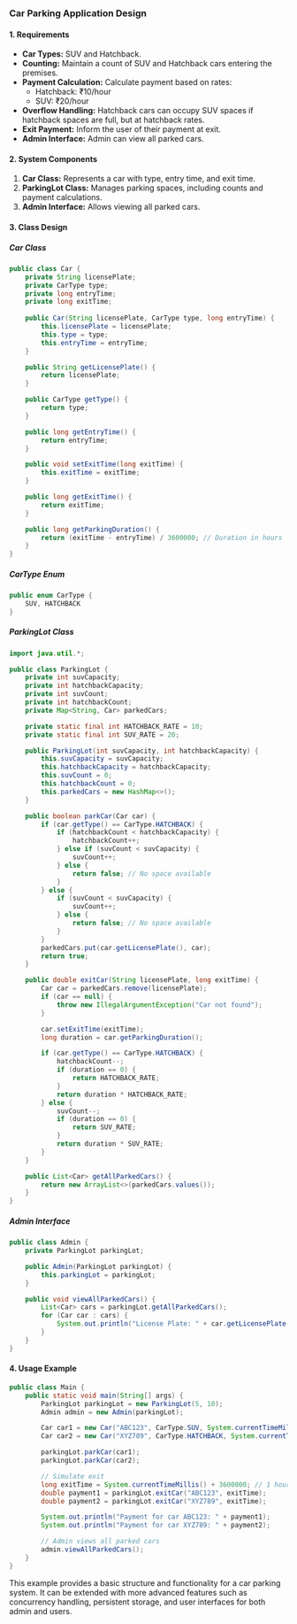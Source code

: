 ### Car Parking Application Design

#### 1. Requirements

- **Car Types:** SUV and Hatchback.
- **Counting:** Maintain a count of SUV and Hatchback cars entering the premises.
- **Payment Calculation:** Calculate payment based on rates:
  - Hatchback: ₹10/hour
  - SUV: ₹20/hour
- **Overflow Handling:** Hatchback cars can occupy SUV spaces if hatchback spaces are full, but at hatchback rates.
- **Exit Payment:** Inform the user of their payment at exit.
- **Admin Interface:** Admin can view all parked cars.

#### 2. System Components

1. **Car Class:** Represents a car with type, entry time, and exit time.
2. **ParkingLot Class:** Manages parking spaces, including counts and payment calculations.
3. **Admin Interface:** Allows viewing all parked cars.

#### 3. Class Design

##### Car Class

```java
public class Car {
    private String licensePlate;
    private CarType type;
    private long entryTime;
    private long exitTime;
    
    public Car(String licensePlate, CarType type, long entryTime) {
        this.licensePlate = licensePlate;
        this.type = type;
        this.entryTime = entryTime;
    }

    public String getLicensePlate() {
        return licensePlate;
    }

    public CarType getType() {
        return type;
    }

    public long getEntryTime() {
        return entryTime;
    }

    public void setExitTime(long exitTime) {
        this.exitTime = exitTime;
    }

    public long getExitTime() {
        return exitTime;
    }

    public long getParkingDuration() {
        return (exitTime - entryTime) / 3600000; // Duration in hours
    }
}
```

##### CarType Enum

```java
public enum CarType {
    SUV, HATCHBACK
}
```

##### ParkingLot Class

```java
import java.util.*;

public class ParkingLot {
    private int suvCapacity;
    private int hatchbackCapacity;
    private int suvCount;
    private int hatchbackCount;
    private Map<String, Car> parkedCars;

    private static final int HATCHBACK_RATE = 10;
    private static final int SUV_RATE = 20;

    public ParkingLot(int suvCapacity, int hatchbackCapacity) {
        this.suvCapacity = suvCapacity;
        this.hatchbackCapacity = hatchbackCapacity;
        this.suvCount = 0;
        this.hatchbackCount = 0;
        this.parkedCars = new HashMap<>();
    }

    public boolean parkCar(Car car) {
        if (car.getType() == CarType.HATCHBACK) {
            if (hatchbackCount < hatchbackCapacity) {
                hatchbackCount++;
            } else if (suvCount < suvCapacity) {
                suvCount++;
            } else {
                return false; // No space available
            }
        } else {
            if (suvCount < suvCapacity) {
                suvCount++;
            } else {
                return false; // No space available
            }
        }
        parkedCars.put(car.getLicensePlate(), car);
        return true;
    }

    public double exitCar(String licensePlate, long exitTime) {
        Car car = parkedCars.remove(licensePlate);
        if (car == null) {
            throw new IllegalArgumentException("Car not found");
        }

        car.setExitTime(exitTime);
        long duration = car.getParkingDuration();

        if (car.getType() == CarType.HATCHBACK) {
            hatchbackCount--;
            if (duration == 0) {
                return HATCHBACK_RATE;
            }
            return duration * HATCHBACK_RATE;
        } else {
            suvCount--;
            if (duration == 0) {
                return SUV_RATE;
            }
            return duration * SUV_RATE;
        }
    }

    public List<Car> getAllParkedCars() {
        return new ArrayList<>(parkedCars.values());
    }
}
```

##### Admin Interface

```java
public class Admin {
    private ParkingLot parkingLot;

    public Admin(ParkingLot parkingLot) {
        this.parkingLot = parkingLot;
    }

    public void viewAllParkedCars() {
        List<Car> cars = parkingLot.getAllParkedCars();
        for (Car car : cars) {
            System.out.println("License Plate: " + car.getLicensePlate() + ", Type: " + car.getType() + ", Entry Time: " + car.getEntryTime());
        }
    }
}
```

#### 4. Usage Example

```java
public class Main {
    public static void main(String[] args) {
        ParkingLot parkingLot = new ParkingLot(5, 10);
        Admin admin = new Admin(parkingLot);

        Car car1 = new Car("ABC123", CarType.SUV, System.currentTimeMillis());
        Car car2 = new Car("XYZ789", CarType.HATCHBACK, System.currentTimeMillis());

        parkingLot.parkCar(car1);
        parkingLot.parkCar(car2);

        // Simulate exit
        long exitTime = System.currentTimeMillis() + 3600000; // 1 hour later
        double payment1 = parkingLot.exitCar("ABC123", exitTime);
        double payment2 = parkingLot.exitCar("XYZ789", exitTime);

        System.out.println("Payment for car ABC123: " + payment1);
        System.out.println("Payment for car XYZ789: " + payment2);

        // Admin views all parked cars
        admin.viewAllParkedCars();
    }
}
```

This example provides a basic structure and functionality for a car parking system. It can be extended with more advanced features such as concurrency handling, persistent storage, and user interfaces for both admin and users.
